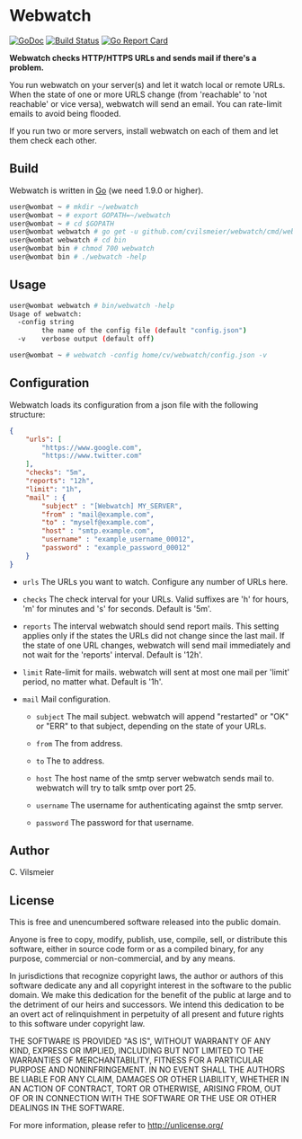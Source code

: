 # Webwatch

[![GoDoc](https://godoc.org/github.com/cvilsmeier/webwatch?status.svg)](https://godoc.org/github.com/cvilsmeier/webwatch)
[![Build Status](https://travis-ci.org/cvilsmeier/webwatch.svg?branch=master)](https://travis-ci.org/cvilsmeier/webwatch)
[![Go Report Card](https://goreportcard.com/badge/github.com/cvilsmeier/webwatch)](https://goreportcard.com/report/github.com/cvilsmeier/webwatch)

**Webwatch checks HTTP/HTTPS URLs and sends mail if there's a problem.**

You run webwatch on your server(s) and let it watch local or remote URLs. When
the state of one or more URLS change (from 'reachable' to 'not reachable' or
vice versa), webwatch will send an email. You can rate-limit emails to avoid
being flooded.

If you run two or more servers, install webwatch on each of them and let them
check each other.


## Build

Webwatch is written in [Go](https://golang.org/) (we need 1.9.0 or higher).

```bash
user@wombat ~ # mkdir ~/webwatch
user@wombat ~ # export GOPATH=~/webwatch
user@wombat ~ # cd $GOPATH
user@wombat webwatch # go get -u github.com/cvilsmeier/webwatch/cmd/webwatch
user@wombat webwatch # cd bin
user@wombat bin # chmod 700 webwatch
user@wombat bin # ./webwatch -help
```

## Usage

```bash
user@wombat webwatch # bin/webwatch -help
Usage of webwatch:
  -config string
        the name of the config file (default "config.json")
  -v    verbose output (default off)
```

```bash
user@wombat ~ # webwatch -config home/cv/webwatch/config.json -v
```


## Configuration

Webwatch loads its configuration from a json file with the following structure:

```json
{
    "urls": [
        "https://www.google.com",
        "https://www.twitter.com"
    ],
    "checks": "5m",
    "reports": "12h",
    "limit": "1h",
    "mail" : {
        "subject" : "[Webwatch] MY_SERVER",
        "from" : "mail@example.com",
        "to" : "myself@example.com",
        "host" : "smtp.example.com",
        "username" : "example_username_00012",
        "password" : "example_password_00012"
    }
}
```

* `urls` The URLs you want to watch. Configure any number of URLs here.

* `checks` The check interval for your URLs. Valid suffixes are 'h' for hours,
  'm' for minutes and 's' for seconds. Default is '5m'.

* `reports` The interval webwatch should send report mails. This setting
  applies only if the states the URLs did not change since the last mail.  If
  the state of one URL changes, webwatch will send mail immediately and not
  wait for the 'reports' interval. Default is '12h'.

* `limit` Rate-limit for mails. webwatch will sent at most one mail per 'limit'
  period, no matter what. Default is '1h'.

* `mail` Mail configuration.

    * `subject` The mail subject. webwatch will append "restarted" or
      "OK" or "ERR" to that subject, depending on the state of your URLs.

    * `from` The from address.

    * `to` The to address.

    * `host` The host name of the smtp server webwatch sends mail to.
      webwatch will try to talk smtp over port 25.

    * `username` The username for authenticating against the smtp server.

    * `password` The password for that username.


## Author

C. Vilsmeier


## License

This is free and unencumbered software released into the public domain.

Anyone is free to copy, modify, publish, use, compile, sell, or
distribute this software, either in source code form or as a compiled
binary, for any purpose, commercial or non-commercial, and by any
means.

In jurisdictions that recognize copyright laws, the author or authors
of this software dedicate any and all copyright interest in the
software to the public domain. We make this dedication for the benefit
of the public at large and to the detriment of our heirs and
successors. We intend this dedication to be an overt act of
relinquishment in perpetuity of all present and future rights to this
software under copyright law.

THE SOFTWARE IS PROVIDED "AS IS", WITHOUT WARRANTY OF ANY KIND,
EXPRESS OR IMPLIED, INCLUDING BUT NOT LIMITED TO THE WARRANTIES OF
MERCHANTABILITY, FITNESS FOR A PARTICULAR PURPOSE AND NONINFRINGEMENT.
IN NO EVENT SHALL THE AUTHORS BE LIABLE FOR ANY CLAIM, DAMAGES OR
OTHER LIABILITY, WHETHER IN AN ACTION OF CONTRACT, TORT OR OTHERWISE,
ARISING FROM, OUT OF OR IN CONNECTION WITH THE SOFTWARE OR THE USE OR
OTHER DEALINGS IN THE SOFTWARE.

For more information, please refer to <http://unlicense.org/>

